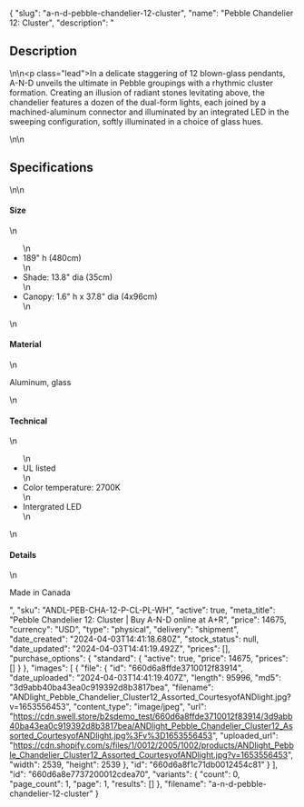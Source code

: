 {
  "slug": "a-n-d-pebble-chandelier-12-cluster",
  "name": "Pebble Chandelier 12: Cluster",
  "description": "<h2>Description</h2>\n<!-- split -->\n<p class=\"lead\">In a delicate staggering of 12 blown-glass pendants, A-N-D unveils the ultimate in Pebble groupings with a rhythmic cluster formation. Creating an illusion of radiant stones levitating above, the chandelier features a dozen of the dual-form lights, each joined by a machined-aluminum connector and illuminated by an integrated LED in the sweeping configuration, softly illuminated in a choice of glass hues.</p>\n<!-- split -->\n<h2>Specifications</h2>\n<!-- split -->\n<h4>Size</h4>\n<ul>\n<li>189\" h (480cm)</li>\n<li>Shade: 13.8\" dia (35cm)</li>\n<li>Canopy: 1.6\" h x 37.8\" dia (4x96cm)</li>\n</ul>\n<h4>Material</h4>\n<p>Aluminum, glass</p>\n<h4>Technical</h4>\n<ul>\n<li>UL listed</li>\n<li>Color temperature: 2700K</li>\n<li>Intergrated LED</li>\n</ul>\n<h4>Details</h4>\n<p>Made in Canada</p>",
  "sku": "ANDL-PEB-CHA-12-P-CL-PL-WH",
  "active": true,
  "meta_title": "Pebble Chandelier 12: Cluster | Buy A-N-D online at A+R",
  "price": 14675,
  "currency": "USD",
  "type": "physical",
  "delivery": "shipment",
  "date_created": "2024-04-03T14:41:18.680Z",
  "stock_status": null,
  "date_updated": "2024-04-03T14:41:19.492Z",
  "prices": [],
  "purchase_options": {
    "standard": {
      "active": true,
      "price": 14675,
      "prices": []
    }
  },
  "images": [
    {
      "file": {
        "id": "660d6a8ffde3710012f83914",
        "date_uploaded": "2024-04-03T14:41:19.407Z",
        "length": 95996,
        "md5": "3d9abb40ba43ea0c919392d8b3817bea",
        "filename": "ANDlight_Pebble_Chandelier_Cluster12_Assorted_CourtesyofANDlight.jpg?v=1653556453",
        "content_type": "image/jpeg",
        "url": "https://cdn.swell.store/b2sdemo_test/660d6a8ffde3710012f83914/3d9abb40ba43ea0c919392d8b3817bea/ANDlight_Pebble_Chandelier_Cluster12_Assorted_CourtesyofANDlight.jpg%3Fv%3D1653556453",
        "uploaded_url": "https://cdn.shopify.com/s/files/1/0012/2005/1002/products/ANDlight_Pebble_Chandelier_Cluster12_Assorted_CourtesyofANDlight.jpg?v=1653556453",
        "width": 2539,
        "height": 2539
      },
      "id": "660d6a8f1c71db0012454c81"
    }
  ],
  "id": "660d6a8e7737200012cdea70",
  "variants": {
    "count": 0,
    "page_count": 1,
    "page": 1,
    "results": []
  },
  "filename": "a-n-d-pebble-chandelier-12-cluster"
}